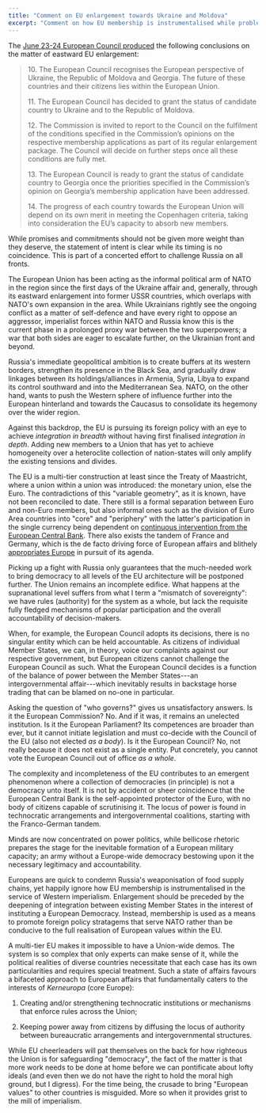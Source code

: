 ```yaml
---
title: "Comment on EU enlargement towards Ukraine and Moldova"
excerpt: "Comment on how EU membership is instrumentalised while problems within the Union are not resolved."
---
```


The [June 23-24 European Council
produced](https://www.consilium.europa.eu/en/press/press-releases/2022/06/24/european-council-conclusions-23-24-june-2022/)
the following conclusions on the matter of eastward EU enlargement:

> 10\. The European Council recognises the European perspective of
>     Ukraine, the Republic of Moldova and Georgia. The future of these
>     countries and their citizens lies within the European Union.
> 
> 11\. The European Council has decided to grant the status of candidate
>     country to Ukraine and to the Republic of Moldova.
> 
> 12\. The Commission is invited to report to the Council on the
>     fulfilment of the conditions specified in the Commission’s
>     opinions on the respective membership applications as part of its
>     regular enlargement package. The Council will decide on further
>     steps once all these conditions are fully met.
> 
> 13\. The European Council is ready to grant the status of candidate
>     country to Georgia once the priorities specified in the
>     Commission’s opinion on Georgia’s membership application have been
>     addressed.
> 
> 14\. The progress of each country towards the European Union will
>     depend on its own merit in meeting the Copenhagen criteria, taking
>     into consideration the EU’s capacity to absorb new members.

While promises and commitments should not be given more weight than they
deserve, the statement of intent is clear while its timing is no
coincidence.  This is part of a concerted effort to challenge Russia on
all fronts.

The European Union has been acting as the informal political arm of NATO
in the region since the first days of the Ukraine affair and, generally,
through its eastward enlargement into former USSR countries, which
overlaps with NATO's own expansion in the area.  While Ukrainians
rightly see the ongoing conflict as a matter of self-defence and have
every right to oppose an aggressor, imperialist forces within NATO and
Russia know this is the current phase in a prolonged proxy war between
the two superpowers; a war that both sides are eager to escalate
further, on the Ukrainian front and beyond.

Russia's immediate geopolitical ambition is to create buffers at its
western borders, strengthen its presence in the Black Sea, and gradually
draw linkages between its holdings/alliances in Armenia, Syria, Libya to
expand its control southward and into the Mediterranean Sea.  NATO, on
the other hand, wants to push the Western sphere of influence further
into the European hinterland and towards the Caucasus to consolidate its
hegemony over the wider region.

Against this backdrop, the EU is pursuing its foreign policy with an eye
to achieve _integration in breadth_ without having first finalised
_integration in depth_.  Adding new members to a Union that has yet to
achieve homogeneity over a heteroclite collection of nation-states will
only amplify the existing tensions and divides.

The EU is a multi-tier construction at least since the Treaty of
Maastricht, where a union within a union was introduced: the monetary
union, else the Euro.  The contradictions of this "variable geometry",
as it is known, have not been reconciled to date.  There still is a
formal separation between Euro and non-Euro members, but also informal
ones such as the division of Euro Area countries into "core" and
"periphery" with the latter's participation in the single currency being
dependent on [continuous intervention from the European Central
Bank](https://protesilaos.com/politics/2022-06-26-comment-ecb-dual-mandate/).
There also exists the tandem of France and Germany, which is the de
facto driving force of European affairs and blithely [appropriates
Europe](https://protesilaos.com/politics/2020-09-28-appropriation-europe/)
in pursuit of its agenda.

Picking up a fight with Russia only guarantees that the much-needed work
to bring democracy to all levels of the EU architecture will be
postponed further.  The Union remains an incomplete edifice.  What
happens at the supranational level suffers from what I term a "mismatch
of sovereignty": we have rules (authority) for the system as a whole,
but lack the requisite fully fledged mechanisms of popular participation
and the overall accountability of decision-makers.

When, for example, the European Council adopts its decisions, there is
no singular entity which can be held accountable.  As citizens of
individual Member States, we can, in theory, voice our complaints
against our respective government, but European citizens cannot
challenge the European Council as such.  What the European Council
decides is a function of the balance of power between the Member
States---an intergovernmental affair---which inevitably results in
backstage horse trading that can be blamed on no-one in particular.

Asking the question of "who governs?" gives us unsatisfactory answers.
Is it the European Commission?  No.  And if it was, it remains an
unelected institution.  Is it the European Parliament?  Its competences
are broader than ever, but it cannot initiate legislation and must
co-decide with the Council of the EU (also not elected _as a body_).  Is
it the European Council?  No, not really because it does not exist as a
single entity.  Put concretely, you cannot vote the European Council out
of office _as a whole_.

The complexity and incompleteness of the EU contributes to an emergent
phenomenon where a collection of democracies (in principle) is not a
democracy unto itself.  It is not by accident or sheer coincidence that
the European Central Bank is the self-appointed protector of the Euro,
with no body of citizens capable of scrutinising it.  The locus of power
is found in technocratic arrangements and intergovernmental coalitions,
starting with the Franco-German tandem.

Minds are now concentrated on power politics, while bellicose rhetoric
prepares the stage for the inevitable formation of a European military
capacity; an army without a Europe-wide democracy bestowing upon it the
necessary legitimacy and accountability.

Europeans are quick to condemn Russia's weaponisation of food supply
chains, yet happily ignore how EU membership is instrumentalised in the
service of Western imperialism.  Enlargement should be preceded by the
deepening of integration between existing Member States in the interest
of instituting a European Democracy.  Instead, membership is used as a
means to promote foreign policy stratagems that serve NATO rather than
be conducive to the full realisation of European values within the EU.

A multi-tier EU makes it impossible to have a Union-wide demos.  The
system is so complex that only experts can make sense of it, while the
political realities of diverse countries necessitate that each case has
its own particularities and requires special treatment.  Such a state of
affairs favours a bifaceted approach to European affairs that
fundamentally caters to the interests of _Kerneuropa_ (core Europe):

1. Creating and/or strengthening technocratic institutions or mechanisms
   that enforce rules across the Union;

2. Keeping power away from citizens by diffusing the locus of authority
   between bureaucratic arrangements and intergovernmental structures.

While EU cheerleaders will pat themselves on the back for how righteous
the Union is for safeguarding "democracy", the fact of the matter is
that more work needs to be done at home before we can pontificate about
lofty ideals (and even then we do not have the right to hold the moral
high ground, but I digress).  For the time being, the crusade to bring
"European values" to other countries is misguided.  More so when it
provides grist to the mill of imperialism.
